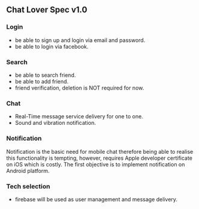 ## Chat Lover Spec v1.0

### Login
- be able to sign up and login via email and password.
- be able to login via facebook.

### Search
- be able to search friend. 
- be able to add friend.
- friend verification, deletion is NOT required for now.

### Chat

- Real-Time message service delivery for one to one.
- Sound and vibration notification.

### Notification
Notification is the basic need for mobile chat therefore being able to realise this functionality is tempting, however, 
requires Apple developer certificate on iOS which is costly. The first objective is to implement notification on Android platform.

### Tech selection
- firebase will be used as user management and message delivery.